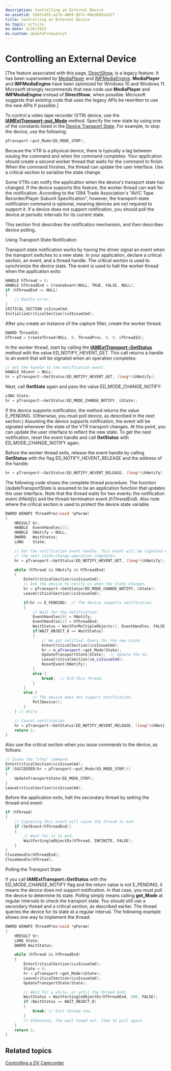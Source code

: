 ```yaml
---
description: Controlling an External Device
ms.assetid: 5347cd55-a27e-40b9-857c-09e3665a1817
title: Controlling an External Device
ms.topic: article
ms.date: 4/26/2023
ms.custom: UpdateFrequency5
---
```


# Controlling an External Device

\[The feature associated with this page, [DirectShow](/windows/win32/directshow/directshow), is a legacy feature. It has been superseded by [MediaPlayer](/uwp/api/Windows.Media.Playback.MediaPlayer) and [IMFMediaEngine](/windows/win32/api/mfmediaengine/nn-mfmediaengine-imfmediaengine). **MediaPlayer** and **IMFMediaEngine** have been optimized for Windows 10 and Windows 11. Microsoft strongly recommends that new code use **MediaPlayer** and **IMFMediaEngine** instead of **DirectShow**, when possible. Microsoft suggests that existing code that uses the legacy APIs be rewritten to use the new APIs if possible.\]

To control a video tape recorder (VTR) device, use the [**IAMExtTransport::put\_Mode**](/windows/desktop/api/Strmif/nf-strmif-iamexttransport-put_mode) method. Specify the new state by using one of the constants listed in the [Device Transport State](device-transport-state.md). For example, to stop the device, use the following:


```C++
pTransport->put_Mode(ED_MODE_STOP); 
```



Because the VTR is a physical device, there is typically a lag between issuing the command and when the command completes. Your application should create a second worker thread that waits for the command to finish. When the command finishes, the thread can update the user interface. Use a critical section to serialize the state change.

Some VTRs can notify the application when the device's transport state has changed. If the device supports this feature, the worker thread can wait for the notification. According to the 1394 Trade Association's "AV/C Tape Recorder/Player Subunit Specification", however, the transport-state notification command is optional, meaning devices are not required to support it. If a device does not support notification, you should poll the device at periodic intervals for its current state.

This section first describes the notification mechanism, and then describes device polling.

Using Transport State Notification

Transport state notification works by having the driver signal an event when the transport switches to a new state. In your application, declare a critical section, an event, and a thread handle. The critical section is used to synchronize the device state. The event is used to halt the worker thread when the application exits:


```C++
HANDLE hThread = 0;
HANDLE hThreadEnd = CreateEvent(NULL, TRUE, FALSE, NULL); 
if (hThreadEnd == NULL)
{
    // Handle error.
}
CRITICAL_SECTION csIssueCmd;
InitializeCriticalSection(&cdIssueCmd);
```



After you create an instance of the capture filter, create the worker thread:


```C++
DWORD ThreadId;
hThread = CreateThread(NULL, 0, ThreadProc, 0, 0, &ThreadId);
```



In the worker thread, start by calling the [**IAMExtTransport::GetStatus**](/windows/desktop/api/Strmif/nf-strmif-iamexttransport-getstatus) method with the value ED\_NOTIFY\_HEVENT\_GET. This call returns a handle to an event that will be signaled when an operation completes:


```C++
// Get the handle to the notification event.
HANDLE hEvent = NULL;
hr = pTransport->GetStatus(ED_NOTIFY_HEVENT_GET, (long*)&hNotify);
```



Next, call **GetState** again and pass the value ED\_MODE\_CHANGE\_NOTIFY:


```C++
LONG State;
hr = pTransport->GetStatus(ED_MODE_CHANGE_NOTIFY, &State);
```



If the device supports notification, the method returns the value E\_PENDING. (Otherwise, you must poll device, as described in the next section.) Assuming the device supports notification, the event will be signaled whenever the state of the VTR transport changes. At this point, you can update the user interface to reflect the new state. To get the next notification, reset the event handle and call **GetStatus** with ED\_MODE\_CHANGE\_NOTIFY again.

Before the worker thread exits, release the event handle by calling **GetStatus** with the flag ED\_NOTIFY\_HEVENT\_RELEASE and the address of the handle:


```C++
hr = pTransport->GetStatus(ED_NOTIFY_HEVENT_RELEASE, (long*)&hNotify)
```



The following code shows the complete thread procedure. The function UpdateTransportState is assumed to be an application function that updates the user interface. Note that the thread waits for two events: the notification event (*hNotify*) and the thread-termination event (*hThreadEnd*). Also note where the critical section is used to protect the device state variable.


```C++
DWORD WINAPI ThreadProc(void *pParam)
{
    HRESULT hr;
    HANDLE  EventHandles[2];
    HANDLE  hNotify = NULL;
    DWORD   WaitStatus;
    LONG    State;

    // Get the notification event handle. This event will be signaled when
    // the next state-change operation completes.   
    hr = pTransport->GetStatus(ED_NOTIFY_HEVENT_GET, (long*)&hNotify);

    while (hThread && hNotify && hThreadEnd) 
    {
        EnterCriticalSection(&csIssueCmd);
        // Ask the device to notify us when the state changes.
        hr = pTransport->GetStatus(ED_MODE_CHANGE_NOTIFY, &State);
        LeaveCriticalSection(&csIssueCmd); 

        if(hr == E_PENDING)  // The device supports notification.
        {
            // Wait for the notification.
            EventHandles[0] = hNotify;
            EventHandles[1] = hThreadEnd;
            WaitStatus = WaitForMultipleObjects(2, EventHandles, FALSE, INFINITE);
            if(WAIT_OBJECT_0 == WaitStatus) 
            {
                // We got notified. Query for the new state.
                EnterCriticalSection(&csIssueCmd);  
                hr = m_pTransport->get_Mode(State);
                UpdateTransportState(State);  // Update the UI.
                LeaveCriticalSection(&m_csIssueCmd);
                ResetEvent(hNotify);
            } 
            else {
                break;  // End this thread.
            }
        } 
        else {          
            // The device does not support notification.
            PollDevice();        
        } 
    } // while

    // Cancel notification. 
    hr = pTransport->GetStatus(ED_NOTIFY_HEVENT_RELEASE, (long*)&hNotify);
    return 1; 
}
```



Also use the critical section when you issue commands to the device, as follows:


```C++
// Issue the "stop" command.
EnterCriticalSection(&csIssueCmd); 
if (SUCCEEDED(hr = pTransport->put_Mode(ED_MODE_STOP)))
{
    UpdateTransportState(ED_MODE_STOP);
}
LeaveCriticalSection(&csIssueCmd); 
```



Before the application exits, halt the secondary thread by setting the thread-end event:


```C++
if (hThread) 
{
    // Signaling this event will cause the thread to end.    
    if (SetEvent(hThreadEnd))
    {
        // Wait for it to end.
        WaitForSingleObjectEx(hThread, INFINITE, FALSE);
    }
}
CloseHandle(hThreadEnd);
CloseHandle(hThread);
```



Polling the Transport State

If you call **IAMExtTransport::GetStatus** with the ED\_MODE\_CHANGE\_NOTIFY flag and the return value is not E\_PENDING, it means the device does not support notification. In that case, you must poll the device to determine its state. *Polling* simply means calling **get\_Mode** at regular intervals to check the transport state. You should still use a secondary thread and a critical section, as described earlier. The thread queries the device for its state at a regular interval. The following example shows one way to implement the thread:


```C++
DWORD WINAPI ThreadProc(void *pParam)
{
    HRESULT hr;
    LONG State;
    DWORD WaitStatus;

    while (hThread && hThreadEnd) 
    {
        EnterCriticalSection(&csIssueCmd);  
        State = 0;
        hr = pTransport->get_Mode(&State);
        LeaveCriticalSection(&csIssueCmd); 
        UpdateTransportState(State);

        // Wait for a while, or until the thread ends. 
        WaitStatus = WaitForSingleObjectEx(hThreadEnd, 200, FALSE); 
        if (WaitStatus == WAIT_OBJECT_0)
        {
            break; // Exit thread now. 
        }
        // Otherwise, the wait timed out. Time to poll again.
    }
    return 1;
}
```



## Related topics

<dl> <dt>

[Controlling a DV Camcorder](controlling-a-dv-camcorder.md)
</dt> </dl>

 

 



